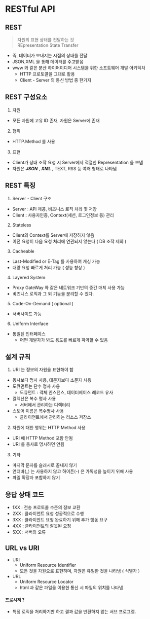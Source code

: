 # RESTful API

## REST
>자원의 표현 상태를 전달하는 것  
>REpresentation State Transfer  

- 즉, 데이터가 보내지는 시점의 상태를 전달
- JSON,XML 을 통해 데이터를 주고받음
- www 와 같은 분산 하이퍼미디어 시스템을 위한 소프트웨어 개발 아키텍처
    - HTTP 프로토콜을 그대로 활용
    - Client - Server 의 통신 방법 중 한가지

## REST 구성요소
1. 자원
- 모든 자원에 고유 ID 존재, 자원은 Server에 존재  

2. 행위
- HTTP.Method 를 사용

3. 표현
- Client가 상태 조작 요청 시 Server에서 적절한 Representation 을 보냄
- 자원은 ***JSON*** , ***XML*** , TEXT, RSS 등 여러 형태로 나타냄

## REST 특징
1. Server - Client 구조
- Server : API 제공, 비즈니스 로직 처리 및 저장
- Client : 사용자인증, Context(세션, 로그인정보 등) 관리

2. Stateless 
- Client의 Context를 Server에 저장하지 않음
- 이전 요청이 다음 요청 처리에 연관되지 않는다 ( DB 조작 제외 )

3. Cacheable
- Last-Modified or E-Tag 를 사용하여 캐싱 가능
- 대량 요청 빠르게 처리 가능 ( 성능 향상 )

4. Layered System
- Proxy GateWay 와 같은 네트워크 기반의 중간 매체 사용 가능
- 비즈니스 로직과 그 외 기능을 분리할 수 있다.

5. Code-On-Demand ( optional )
- 서버사이드 가능

6. Uniform Interface
- 통일된 인터페이스 
    - 어떤 개발자가 봐도 용도를 빠르게 파악할 수 있음

## 설계 규칙
1. URI 는 정보의 자원을 표현해야 함
- 동사보다 명사 사용, 대문자보다 소문자 사용
- 도큐먼트는 단수 명사 사용
    - 도큐먼트 : 객체 인스턴스, 데이터베이스 레코드 유사
- 컬렉션은 복수 명사 사용
    - 서버에서 관리하는 디렉터리
- 스토어 이름은 복수명사 사용
    - 클라이언트에서 관리하는 리소스 저장소  

2. 자원에 대한 행위는 HTTP Method 사용
- URI 에 HTTP Method 포함 안됨
- URI 를 동사로 명시하면 안됨  

3. 기타  
- 마지막 문자를 슬래시로 끝내지 않기
- 언더바(_) 는 사용하지 않고 하이픈(-) 은 가독성을 높이기 위해 사용
- 파일 확장자 포함하지 않기

## 응답 상태 코드
- 1XX : 전송 프로토콜 수준의 정보 교환
- 2XX : 클라이언트 요청 성공적으로 수행
- 3XX : 클라이언트 요청 완료하기 위해 추가 행동 요구
- 4XX : 클라이언트의 잘못된 요청
- 5XX : 서버의 오류

## URL vs URI 
- URI
    - Uniform Resource Identifier 
    - 모든 것을 자원으로 표현하며, 자원은 유일한 것을 나타냄 ( 식별자 ) 
- URL
    - Uniform Resource Locator
    - html 과 같은 파일을 이용한 통신 시 파일의 위치를 나타냄  


#### 프로시저 ? 
- 특정 로직을 처리하기만 하고 결과 값을 반환하지 않는 서브 프로그램.  

